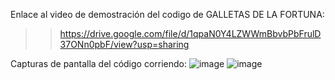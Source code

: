 Enlace al video de demostración del codigo de GALLETAS DE LA FORTUNA:

>> https://drive.google.com/file/d/1qpaN0Y4LZWWmBbvbPbFrulD37ONn0pbF/view?usp=sharing

Capturas de pantalla del código corriendo:
![image](https://github.com/JonathanREV2003/Galletas_Fortuna/assets/99297546/01001e71-a82e-4933-8996-9c68efa183d9)
![image](https://github.com/JonathanREV2003/Galletas_Fortuna/assets/99297546/9aab09c9-cf7c-43f3-ab7e-ccde9fc7f46b)
